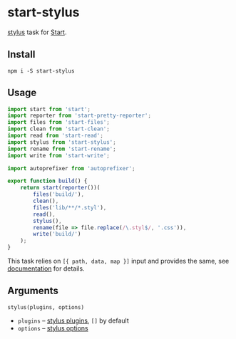 # start-stylus

[stylus](http://stylus-lang.org/) task for [Start](https://github.com/start-runner/start).

## Install

```
npm i -S start-stylus
```

## Usage

```js
import start from 'start';
import reporter from 'start-pretty-reporter';
import files from 'start-files';
import clean from 'start-clean';
import read from 'start-read';
import stylus from 'start-stylus';
import rename from 'start-rename';
import write from 'start-write';

import autoprefixer from 'autoprefixer';

export function build() {
    return start(reporter())(
        files('build/'),
        clean(),
        files('lib/**/*.styl'),
        read(),
        stylus(),
        rename(file => file.replace(/\.styl$/, '.css')),
        write('build/')
    );
}
```

This task relies on `[{ path, data, map }]` input and provides the same, see [documentation](https://github.com/start-runner/start#readme) for details.

## Arguments

`stylus(plugins, options)`

* `plugins` – [stylus plugins](https://github.com/stylus/stylus#plugins), `[]` by default
* `options` – [stylus options](https://github.com/stylus/stylus#options)
